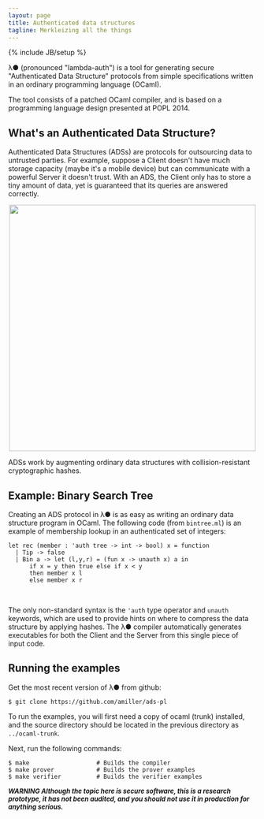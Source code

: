 ```yaml
---
layout: page
title: Authenticated data structures
tagline: Merkleizing all the things
---
```


{% include JB/setup %}

λ● (pronounced "lambda-auth") is a tool for generating secure "Authenticated Data Structure" protocols from simple specifications written in an ordinary programming language (OCaml).

The tool consists of a patched OCaml compiler, and is based on a programming language design presented at POPL 2014.

## What's an Authenticated Data Structure?

Authenticated Data Structures (ADSs) are protocols for outsourcing data to untrusted parties. For example, suppose a Client doesn't have much storage capacity (maybe it's a mobile device) but can communicate with a powerful Server it doesn't trust. With an ADS, the Client only has to store a tiny amount of data, yet is guaranteed that its queries are answered correctly.

<div>
<img style="width:500px;display:block;margin-left:auto;margin-right:auto" src="{{ BASE_PATH }}/assets/graphic.png" />
</div>

ADSs work by augmenting ordinary data structures with collision-resistant cryptographic hashes. 

## Example: Binary Search Tree

Creating an ADS protocol in λ● is as easy as writing an ordinary data structure program in OCaml. The following code (from `bintree.ml`) is an example of membership lookup in an authenticated set of integers:

<?prettify lang=ml?>
    let rec (member : 'auth tree -> int -> bool) x = function
      | Tip -> false
      | Bin a -> let (l,y,r) = (fun x -> unauth x) a in
          if x = y then true else if x < y
          then member x l
          else member x r
<br>

The only non-standard syntax is the `'auth` type operator and `unauth` keywords, which are used to provide hints on where to compress the data structure by applying hashes. The λ● compiler automatically generates executables for both the Client and the Server from this single piece of input code.

## Running the examples

Get the most recent version of λ● from github:

    $ git clone https://github.com/amiller/ads-pl

To run the examples, you will first need a copy of ocaml (trunk) installed, and the source directory should be located in the previous directory as `../ocaml-trunk`.

Next, run the following commands:

    $ make                   # Builds the compiler
    $ make prover            # Builds the prover examples
    $ make verifier          # Builds the verifier examples

<font size="-1"><em><b>WARNING Although the topic here is secure software, this is a research prototype, it has not been audited, and you should not use it in production for anything serious.</b></em></font>


